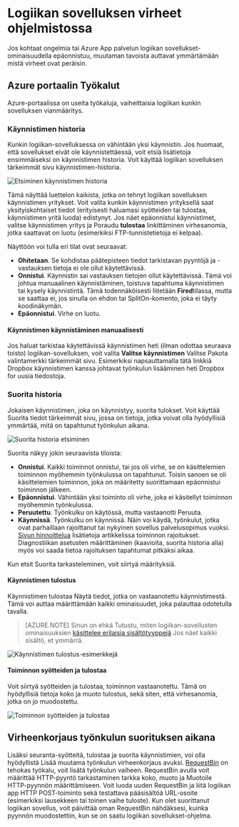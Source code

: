 <properties
   pageTitle="Ohjelmistossa logiikan sovellusten virheet | Microsoft Azure"
   description="Yleinen lähestymistavat tietoja missä logiikan sovellukset epäonnistuvat"
   services="logic-apps"
   documentationCenter=".net,nodejs,java"
   authors="jeffhollan"
   manager="erikre"
   editor=""/>

<tags
   ms.service="logic-apps"
   ms.devlang="multiple"
   ms.topic="article"
   ms.tgt_pltfrm="na"
   ms.workload="integration"
   ms.date="10/18/2016"
   ms.author="jehollan"/>

# <a name="diagnosing-logic-app-failures"></a>Logiikan sovelluksen virheet ohjelmistossa

Jos kohtaat ongelmia tai Azure App palvelun logiikan sovellukset-ominaisuudella epäonnistuu, muutaman tavoista auttavat ymmärtämään mistä virheet ovat peräisin.  

## <a name="azure-portal-tools"></a>Azure portaalin Työkalut

Azure-portaalissa on useita työkaluja, vaiheittaisia logiikan kunkin sovelluksen vianmääritys.

### <a name="trigger-history"></a>Käynnistimen historia

Kunkin logiikan-sovelluksessa on vähintään yksi käynnistin. Jos huomaat, että sovellukset eivät ole käynnistettäessä, voit etsiä lisätietoja ensimmäiseksi on käynnistimen historia. Voit käyttää logiikan sovelluksen tärkeimmät sivu käynnistimen-historia.

![Etsiminen käynnistimen historia][1]

Tämä näyttää luettelon kaikista, jotka on tehnyt logiikan sovelluksen käynnistimen yritykset. Voit valita kunkin käynnistimen yrityksellä saat yksityiskohtaiset tiedot (erityisesti haluamasi syötteiden tai tulostaa, käynnistimen yritä luoda) edistynyt. Jos näet epäonnistui käynnistimet, valitse käynnistimen yritys ja Poraudu **tulostaa** linkittäminen virhesanomia, jotka saattavat on luotu (esimerkiksi FTP-tunnistetietoja ei kelpaa).

Näyttöön voi tulla eri tilat ovat seuraavat:

* **Ohitetaan**. Se kohdistaa päätepisteen tiedot tarkistavan pyyntöjä ja -vastauksen tietoja ei ole ollut käytettävissä.
* **Onnistui**. Käynnistin sai vastauksen tietojen ollut käytettävissä. Tämä voi johtua manuaalinen käynnistäminen, toistuva tapahtuma käynnistimen tai kysely käynnistintä. Tämä todennäköisesti liitetään **Fired**tilassa, mutta se saattaa ei, jos sinulla on ehdon tai SplitOn-komento, joka ei täyty koodinäkymän.
* **Epäonnistui**. Virhe on luotu.

#### <a name="starting-a-trigger-manually"></a>Käynnistimen käynnistäminen manuaalisesti

Jos haluat tarkistaa käytettävissä käynnistimen heti (ilman odottaa seuraava toisto) logiikan-sovelluksen, voit valita **Valitse käynnistimen** Valitse Pakota valintamerkki tärkeimmät sivu. Esimerkiksi napsauttamalla tätä linkkiä Dropbox käynnistimen kanssa johtavat työnkulun lisääminen heti Dropbox for uusia tiedostoja.

### <a name="run-history"></a>Suorita historia

Jokaisen käynnistimen, joka on käynnistyy, suorita tulokset. Voit käyttää Suorita tiedot tärkeimmät sivu, jossa on tietoja, jotka voivat olla hyödyllisiä ymmärtää, mitä on tapahtunut työnkulun aikana.

![Suorita historia etsiminen][2]

Suorita näkyy jokin seuraavista tiloista:

* **Onnistui**. Kaikki toiminnot onnistui, tai jos oli virhe, se on käsittelemien toiminnon myöhemmin työnkulussa on tapahtunut. Toisin sanoen se oli käsittelemien toiminnon, joka on määritetty suorittamaan epäonnistui toiminnon jälkeen.
* **Epäonnistui**. Vähintään yksi toiminto oli virhe, joka ei käsitellyt toiminnon myöhemmin työnkulussa.
* **Peruutettu**. Työnkulku on käytössä, mutta vastaanotti Peruuta.
* **Käynnissä**. Työnkulku on käynnissä. Näin voi käydä, työnkulut, jotka ovat parhaillaan rajoittanut tai nykyinen sovellus palvelusopimus vuoksi. [Sivun hinnoittelua](https://azure.microsoft.com/pricing/details/app-service/plans/) lisätietoja artikkelissa toiminnon rajoitukset. Diagnostiikan asetusten määrittäminen (kaavioita, suorita historia alla) myös voi saada tietoa rajoituksen tapahtumat pitkäksi aikaa.

Kun etsit Suorita tarkasteleminen, voit siirtyä määrityksiä.  

#### <a name="trigger-outputs"></a>Käynnistimen tulostus

Käynnistimen tulostaa Näytä tiedot, jotka on vastaanotettu käynnistimestä. Tämä voi auttaa määrittämään kaikki ominaisuudet, joka palauttaa odotetulla tavalla.

>[AZURE.NOTE] Sinun on ehkä Tutustu, miten logiikan-sovellusten ominaisuuksien [käsittelee erilaisia sisältötyyppejä](app-service-logic-content-type.md) Jos näet kaikki sisältö, et ymmärrä.

![Käynnistimen tulostus-esimerkkejä][3]

#### <a name="action-inputs-and-outputs"></a>Toiminnon syötteiden ja tulostaa

Voit siirtyä syötteiden ja tulostaa, toiminnon vastaanotettu. Tämä on hyödyllisiä tietoja koko ja muoto tulostus, sekä siten, että virhesanomia, jotka on jo muodostettu.

![Toiminnon syötteiden ja tulostaa][4]

## <a name="debugging-workflow-runtime"></a>Virheenkorjaus työnkulun suorituksen aikana

Lisäksi seuranta-syötteitä, tulostaa ja suorita käynnistimien, voi olla hyödyllistä Lisää muutama työnkulun virheenkorjaus avuksi. [RequestBin](http://requestb.in) on tehokas työkalu, voit lisätä työnkulun vaiheen. RequestBin avulla voit määrittää HTTP-pyyntö tarkastaminen tarkka koko, muoto ja Muotoile HTTP-pyynnön määrittämiseen. Voit luoda uuden RequestBin ja liitä logiikan app HTTP POST-toiminto sekä testattava pääsisältöä URL-osoite (esimerkiksi lausekkeen tai toinen vaihe tuloste). Kun olet suorittanut logiikan sovellus, voit päivittää oman RequestBin nähdäksesi, kuinka pyynnön muodostettiin, kun se on saatu logiikan sovellukset-ohjelma.




<!-- image references -->
[1]: ./media/app-service-logic-diagnosing-failures/triggerHistory.PNG
[2]: ./media/app-service-logic-diagnosing-failures/runHistory.PNG
[3]: ./media/app-service-logic-diagnosing-failures/triggerOutputsLink.PNG
[4]: ./media/app-service-logic-diagnosing-failures/ActionOutputs.PNG
